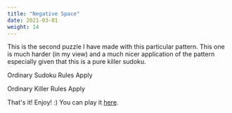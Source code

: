 ```yaml
---
title: "Negative Space"
date: 2021-03-01
weight: 14
---
```


<p>This is the second puzzle I have made with this particular pattern. This one is much harder (in my view) and a much nicer application of the pattern especially given that this is a pure killer sudoku.</p>
<p>
Ordinary Sudoku Rules Apply
</p>
<p>
Ordinary Killer Rules Apply
</p>
<p>That's it! Enjoy! :)
You can play it <a href="https://git.io/Jtppd">here</a>.


</p>